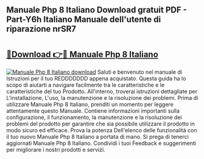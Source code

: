 ## Manuale Php 8 Italiano Download gratuit PDF - Part-Y6h Italiano Manuale dell'utente di riparazione nrSR7

# <h2><a href="http://dfg1lmh.blite.top/?on=Manuale+Php+8+Italiano">🔗Download 👉🔴 Manuale Php 8 Italiano</a></h2>

[![Manuale Php 8 Italiano download](https://i.imgur.com/lujVjoI.png)](http://dfg1lmh.blite.top/?on=Manuale+Php+8+Italiano)
Saluti e benvenuto nel manuale di Istruzioni per il tuo REDDDDDDD appena acquistato. Questa guida ha lo scopo di aiutarti a navigare facilmente tra le caratteristiche e le caratteristiche del tuo Prodotto. All'interno, troverai istruzioni dettagliate per L'installazione, L'uso, la manutenzione e la risoluzione dei problemi. Prima di utilizzare Manuale Php 8 Italiano, prenditi un momento per leggere attentamente questo Manuale. Contiene informazioni importanti sulla configurazione, il funzionamento, la manutenzione e la risoluzione dei problemi del prodotto per garantire che sia possibile utilizzare il prodotto in modo sicuro ed efficace. Prova la potenza Dell'elenco delle funzionalità con il tuo nuovo Manuale Php 8 Italiano a portata di mano. Si prega di tenerci aggiornati Manuale Php 8 Italiano. Condividi i tuoi Feedback e suggerimenti per migliorare i nostri prodotti e servizi.
